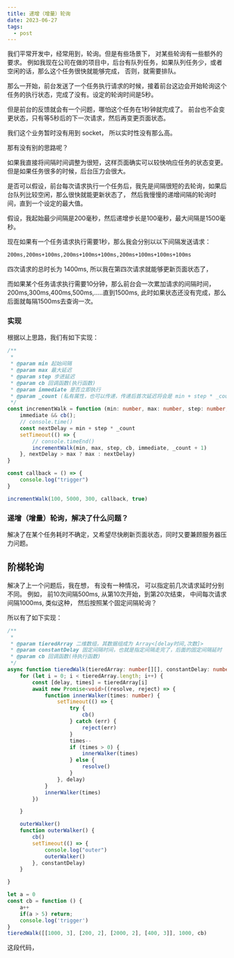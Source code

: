 ```yaml
---
title: 递增（增量）轮询
date: 2023-06-27
tags:
  - post
---
```



我们平常开发中，经常用到，轮询。但是有些场景下， 对某些轮询有一些额外的要求。 例如我现在公司在做的项目中，后台有队列任务，如果队列任务少，或者空闲的话，那么这个任务很快就能够完成， 否则，就需要排队。 

那么一开始，前台发送了一个任务执行请求的时候，接着前台这边会开始轮询这个任务的执行状态，完成了没有。设定的轮询时间是5秒。 

但是前台的反馈就会有一个问题，哪怕这个任务在1秒钟就完成了。 前台也不会变更状态，只有等5秒后的下一次请求，然后再变更页面状态。 

我们这个业务暂时没有用到 socket， 所以实时性没有那么高。 



那有没有别的思路呢？ 

如果我直接将间隔时间调整为很短，这样页面确实可以较快响应任务的状态变更。 但是如果任务很多的时候，后台压力会很大。 



是否可以假设，前台每次请求执行一个任务后，我先是间隔很短的去轮询，如果后台队列比较空闲，那么很快就能更新状态了， 然后我慢慢的递增间隔的轮询时间，直到一个设定的最大值。 

假设，我起始最少间隔是200毫秒，然后递增步长是100毫秒，最大间隔是1500毫秒。

现在如果有一个任务请求执行需要1秒，那么我会分别以以下间隔发送请求：

```bash
200ms,200ms+100ms,200ms+100ms+100ms,200ms+100ms+100ms+100ms
```

四次请求的总时长为 1400ms, 所以我在第四次请求就能够更新页面状态了，

而如果某个任务请求执行需要10分钟，那么前台会一次累加请求的间隔时间，200ms,300ms,400ms,500ms,.....直到1500ms, 此时如果状态还没有完成，那么后面就每隔1500ms去查询一次。 



### 实现

根据以上思路，我们有如下实现：

```ts
/**
 * 
 * @param min 起始间隔
 * @param max 最大延迟
 * @param step 步进延迟
 * @param cb 回调函数(执行函数)
 * @param immediate 是否立即执行
 * @param _count (私有属性，也可以传递，传递后首次延迟将会是 min + step * _count)
 */
const incrementWalk = function (min: number, max: number, step: number, cb: () => void, immediate = false, _count = 0) {
    immediate && cb();
    // console.time()
    const nextDelay = min + step * _count
    setTimeout(() => {
        // console.timeEnd()
        incrementWalk(min, max, step, cb, immediate, _count + 1)
    }, nextDelay > max ? max : nextDelay)
}

const callback = () => {
    console.log("trigger")
}

incrementWalk(100, 5000, 300, callback, true)
```



### 递增（增量）轮询，解决了什么问题？

解决了在某个任务耗时不确定，又希望尽快刷新页面状态，同时又要兼顾服务器压力问题。 







## 阶梯轮询

解决了上一个问题后，我在想， 有没有一种情况， 可以指定前几次请求延时分别不同。 例如， 前10次间隔500ms, 从第10次开始，到第20次结束， 中间每次请求间隔1000ms, 类似这种， 然后按照某个固定间隔轮询？

所以有了如下实现：

```ts
/**
 * 
 * @param tieredArray 二维数组，其数据组成为 Array<[delay时间,次数]>
 * @param constantDelay 固定间隔时间，也就是指定间隔走完了，后面的固定间隔延时
 * @param cb 回调函数(待执行函数)
 */
async function tieredWalk(tieredArray: number[][], constantDelay: number, cb: () => void) {
    for (let i = 0; i < tieredArray.length; i++) {
        const [delay, times] = tieredArray[i]
        await new Promise<void>((resolve, reject) => {
            function innerWalker(times: number) {
                setTimeout(() => {
                    try {
                        cb()
                    } catch (err) {
                        reject(err)
                    }
                    times--
                    if (times > 0) {
                        innerWalker(times)
                    } else {
                        resolve()
                    }
                }, delay)
            }
            innerWalker(times)
        })

    }

    outerWalker()
    function outerWalker() {
        cb()
        setTimeout(() => {
            console.log("outer")
            outerWalker()
        }, constantDelay)
    }

}

let a = 0
const cb = function () {
    a++
    if(a > 5) return;
    console.log('trigger')
}
tieredWalk([[1000, 3], [200, 2], [2000, 2], [400, 3]], 1000, cb)
```

这段代码，